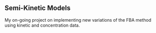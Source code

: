 ## Semi-Kinetic Models

My on-going project on implementing new variations of the FBA method using kinetic and concentration data.
